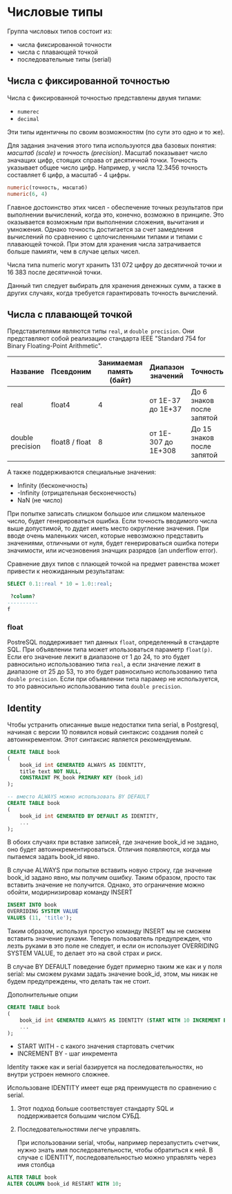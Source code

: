 # Числовые типы

Группа числовых типов состоит из:

* числа фиксированной точности
* числа с плавающей точкой
* последовательные типы (serial)

## Числа с фиксированной точностью

Числа с фиксированной точностью представлены двумя типами:

* `numerec`
* `decimal`

Эти типы идентичны по своим возможностям (по сути это одно и то же).

Для задания значения этого типа используются два базовых понятия: *масштаб (scale)* и *точность (precision)*. Масштаб показывает число значащих цифр, стоящих справа от десятичной точки. Точность указывает общее число цифр. Например, у числа 12.3456 точность составляет 6 цифр, а масштаб - 4 цифры.

```sql
numeric(точность, масштаб)
numeric(6, 4)
```

Главное достоинство этих чисел - обеспечение точных результатов при выполнении вычислений, когда это, конечно, возможно в принципе. Это оказывается возможным при выполнении сложения, вычитания и умножения. Однако точность достигается за счет замедления вычислений по сравнению с целочисленными типами и типами с плавающей точкой. При этом для хранения числа затрачивается больше памияти, чем в случае целых чисел.

Числа типа numeric могут хранить 131 072 цифру до десятичной точки и 16 383 после десятичной точки.

Данный тип следует выбирать для хранения денежных сумм, а также в других случаях, когда требуется гарантировать точность вычислений.

## Числа с плавающей точкой

Представителями являются типы `real`,  и `double precision`. Они представляют собой реализацию стандарта IEEE "Standard 754 for Binary Floating-Point Arithmetic".

Название | Псевдоним | Занимаемая память (байт) | Диапазон значений | Точность
--- | --- | --- | --- | ---
real | float4 | 4 | от 1E-37 до 1E+37 | До 6 знаков после запятой
double precision | float8 / float | 8 | от 1E-307 до 1E+308 | До 15 знаков после запятой

А также поддерживаются специальные значения:

* Infinity (бесконечность)
* -Infinity (отрицательная бесконечность)
* NaN (не число)

При попытке записать слишком большое или слишком маленькое число, будет генерироваться ошибка. Если точность вводимого числа выше допустимой, то дудет иметь место округление значения. При вводе очень маленьких чисел, которые невозможно представить значениями, отличными от нуля, будет генерироваться ошибка потери значимости, или исчезновения значщих разрядов (an underflow error).

Сравнение двух типов с плающей точкой на предмет равенства может привести к неожиданным результатам:

```sql
SELECT 0.1::real * 10 = 1.0::real;

 ?column?
----------
f
```

### float

PostreSQL поддерживает тип данных `float`, определенный в стандарте SQL. При объявлении типа может ипользоваться параметр `float(p)`. Если его значение лежит в диапазоне от 1 до 24, то это будет равносильно использованию типа `real`, а если значение лежит в диапазоне от 25 до 53, то это будет равносильно использованию типа `double precision`. Если при объявлении типа парамер не используется, то это равносильно использованию типа `double precision`.

## Identity

Чтобы устранить описанные выше недостатки типа serial, в Postgresql, начиная с версии 10 появился новый синтаксис создания полей с автоинкрементом. Этот синтаксис является рекомендуемым.

```sql
CREATE TABLE book
(
    book_id int GENERATED ALWAYS AS IDENTITY,
    title text NOT NULL,
    CONSTRAINT PK_book PRIMARY KEY (book_id)
);

-- вместо ALWAYS можно использовать BY DEFAULT
CREATE TABLE book
(
    book_id int GENERATED BY DEFAULT AS IDENTITY,
    ...
);
```

В обоих случаях при вставке записей, где значение book_id не задано, оно будет автоинкрементироваться. Отличия появляются, когда мы пытаемся задать book_id явно.

В случае ALWAYS при попытке вставить новую строку, где значение book_id задано явно, мы получим ошибку. Таким образом, просто так вставить значение не получится. Однако, это ограничение можно обойти, модирнизировар команду INSERT

```sql
INSERT INTO book
OVERRIDING SYSTEM VALUE
VALUES (11, 'title');
```

Таким образом, используя простую команду INSERT мы не сможем вставить значение руками. Теперь пользователь предупрежден, что лезть руками в это поле не следует, и если он использует OVERRIDING SYSTEM VALUE, то делает это на свой страх и риск.

В случае BY DEFAULT поведение будет примерно таким же как и у поля serial: мы сможем руками задать значение book_id, этом, мы никак не будем предупреждены, что делать так не стоит.

Дополнительные опции

```sql
CREATE TABLE book
(
    book_id int GENERATED ALWAYS AS IDENTITY (START WITH 10 INCREMENT BY 2),
    ...
);
```

* START WITH - с какого значения стартовать счетчик
* INCREMENT BY - шаг инкремента

Identity также как и serial базируется на последовательностях, но внутри устроен немного сложнее.

Использоване IDENTITY имеет еще ряд преимуществ по сравнению с serial.

1. Этот подход больше соответствует стандарту SQL и поддерживается большим числом СУБД.
2. Последовательностями легче управлять.

   При использовании serial, чтобы, например перезапустить счетчик, нужно знать имя последовательности, чтобы обратиться к ней. В случае с IDENTITY, последовательностью можно управлять через имя столбца

```sql
ALTER TABLE book
ALTER COLUMN book_id RESTART WITH 10;
```

